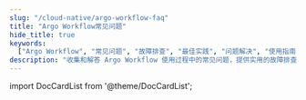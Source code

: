 ```yaml
---
slug: "/cloud-native/argo-workflow-faq"
title: "Argo Workflow常见问题"
hide_title: true
keywords:
  ["Argo Workflow", "常见问题", "故障排查", "最佳实践", "问题解决", "使用指南"]
description: "收集和解答 Argo Workflow 使用过程中的常见问题，提供实用的故障排查和最佳实践指南"
---
```



import DocCardList from '@theme/DocCardList';

<DocCardList />

